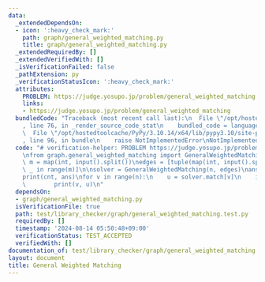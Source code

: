 ```yaml
---
data:
  _extendedDependsOn:
  - icon: ':heavy_check_mark:'
    path: graph/general_weighted_matching.py
    title: graph/general_weighted_matching.py
  _extendedRequiredBy: []
  _extendedVerifiedWith: []
  _isVerificationFailed: false
  _pathExtension: py
  _verificationStatusIcon: ':heavy_check_mark:'
  attributes:
    PROBLEM: https://judge.yosupo.jp/problem/general_weighted_matching
    links:
    - https://judge.yosupo.jp/problem/general_weighted_matching
  bundledCode: "Traceback (most recent call last):\n  File \"/opt/hostedtoolcache/PyPy/3.10.14/x64/lib/pypy3.10/site-packages/onlinejudge_verify/documentation/build.py\"\
    , line 76, in _render_source_code_stat\n    bundled_code = language.bundle(\n\
    \  File \"/opt/hostedtoolcache/PyPy/3.10.14/x64/lib/pypy3.10/site-packages/onlinejudge_verify/languages/python.py\"\
    , line 96, in bundle\n    raise NotImplementedError\nNotImplementedError\n"
  code: "# verification-helper: PROBLEM https://judge.yosupo.jp/problem/general_weighted_matching\n\
    \nfrom graph.general_weighted_matching import GeneralWeightedMatching\n\n\nn,\
    \ m = map(int, input().split())\nedges = [tuple(map(int, input().split())) for\
    \ _ in range(m)]\n\nsolver = GeneralWeightedMatching(n, edges)\nans, cnt = solver.solve()\n\
    print(cnt, ans)\nfor v in range(n):\n    u = solver.match[v]\n    if u > v:\n\
    \        print(v, u)\n"
  dependsOn:
  - graph/general_weighted_matching.py
  isVerificationFile: true
  path: test/library_checker/graph/general_weighted_matching.test.py
  requiredBy: []
  timestamp: '2024-08-14 05:50:48+09:00'
  verificationStatus: TEST_ACCEPTED
  verifiedWith: []
documentation_of: test/library_checker/graph/general_weighted_matching.test.py
layout: document
title: General Weighted Matching
---
```



